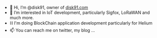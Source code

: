 - 👋 Hi, I’m @disk91, owner of [disk91.com](https://www.disk91.com)
- 👀 I’m interested in IoT development, particularly Sigfox, LoRaWAN and much more.
- ⛓️ I'm doing BlockChain application development particularly for Helium
- 📫 You can reach me on twitter, my blog ...

